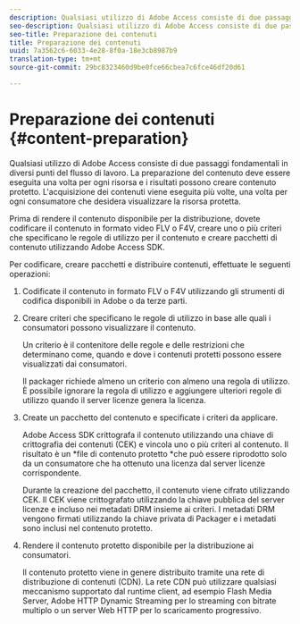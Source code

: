 ```yaml
---
description: Qualsiasi utilizzo di Adobe Access consiste di due passaggi fondamentali in diversi punti del flusso di lavoro. La preparazione del contenuto deve essere eseguita una volta per ogni risorsa e i risultati possono creare contenuto protetto. L'acquisizione dei contenuti viene eseguita più volte, una volta per ogni consumatore che desidera visualizzare la risorsa protetta.
seo-description: Qualsiasi utilizzo di Adobe Access consiste di due passaggi fondamentali in diversi punti del flusso di lavoro. La preparazione del contenuto deve essere eseguita una volta per ogni risorsa e i risultati possono creare contenuto protetto. L'acquisizione dei contenuti viene eseguita più volte, una volta per ogni consumatore che desidera visualizzare la risorsa protetta.
seo-title: Preparazione dei contenuti
title: Preparazione dei contenuti
uuid: 7a3562c6-6033-4e28-8f0a-18e3cb8987b9
translation-type: tm+mt
source-git-commit: 29bc8323460d9be0fce66cbea7c6fce46df20d61

---
```



# Preparazione dei contenuti {#content-preparation}

Qualsiasi utilizzo di Adobe Access consiste di due passaggi fondamentali in diversi punti del flusso di lavoro. La preparazione del contenuto deve essere eseguita una volta per ogni risorsa e i risultati possono creare contenuto protetto. L&#39;acquisizione dei contenuti viene eseguita più volte, una volta per ogni consumatore che desidera visualizzare la risorsa protetta.

Prima di rendere il contenuto disponibile per la distribuzione, dovete codificare il contenuto in formato video FLV o F4V, creare uno o più criteri che specificano le regole di utilizzo per il contenuto e creare pacchetti di contenuto utilizzando Adobe Access SDK.

Per codificare, creare pacchetti e distribuire contenuti, effettuate le seguenti operazioni:

1. Codificate il contenuto in formato FLV o F4V utilizzando gli strumenti di codifica disponibili in Adobe o da terze parti.
1. Creare criteri che specificano le regole di utilizzo in base alle quali i consumatori possono visualizzare il contenuto.

   Un criterio è il contenitore delle regole e delle restrizioni che determinano come, quando e dove i contenuti protetti possono essere visualizzati dai consumatori.

   Il packager richiede almeno un criterio con almeno una regola di utilizzo. È possibile ignorare la regola di utilizzo e aggiungere ulteriori regole di utilizzo quando il server licenze genera la licenza.

1. Create un pacchetto del contenuto e specificate i criteri da applicare.

   Adobe Access SDK crittografa il contenuto utilizzando una chiave di crittografia dei contenuti (CEK) e vincola uno o più criteri al contenuto. Il risultato è un *file di contenuto protetto *che può essere riprodotto solo da un consumatore che ha ottenuto una licenza dal server licenze corrispondente.

   Durante la creazione del pacchetto, il contenuto viene cifrato utilizzando CEK. Il CEK viene crittografato utilizzando la chiave pubblica del server licenze e incluso nei metadati DRM insieme ai criteri. I metadati DRM vengono firmati utilizzando la chiave privata di Packager e i metadati sono inclusi nel contenuto protetto.

1. Rendere il contenuto protetto disponibile per la distribuzione ai consumatori.

   Il contenuto protetto viene in genere distribuito tramite una rete di distribuzione di contenuti (CDN). La rete CDN può utilizzare qualsiasi meccanismo supportato dal runtime client, ad esempio Flash Media Server, Adobe HTTP Dynamic Streaming per lo streaming con bitrate multiplo o un server Web HTTP per lo scaricamento progressivo.

